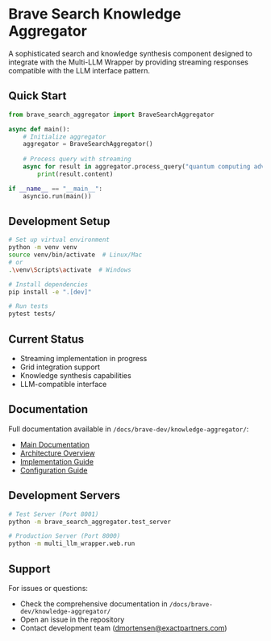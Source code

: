 # Brave Search Knowledge Aggregator

A sophisticated search and knowledge synthesis component designed to integrate with the Multi-LLM Wrapper by providing streaming responses compatible with the LLM interface pattern.

## Quick Start

```python
from brave_search_aggregator import BraveSearchAggregator

async def main():
    # Initialize aggregator
    aggregator = BraveSearchAggregator()
    
    # Process query with streaming
    async for result in aggregator.process_query("quantum computing advances"):
        print(result.content)

if __name__ == "__main__":
    asyncio.run(main())
```

## Development Setup

```bash
# Set up virtual environment
python -m venv venv
source venv/bin/activate  # Linux/Mac
# or
.\venv\Scripts\activate  # Windows

# Install dependencies
pip install -e ".[dev]"

# Run tests
pytest tests/
```

## Current Status

- Streaming implementation in progress
- Grid integration support
- Knowledge synthesis capabilities
- LLM-compatible interface

## Documentation

Full documentation available in `/docs/brave-dev/knowledge-aggregator/`:
- [Main Documentation](../../docs/brave-dev/knowledge-aggregator/README.md)
- [Architecture Overview](../../docs/brave-dev/knowledge-aggregator/architecture.md)
- [Implementation Guide](../../docs/brave-dev/knowledge-aggregator/implementation.md)
- [Configuration Guide](../../docs/brave-dev/knowledge-aggregator/configuration.md)

## Development Servers

```bash
# Test Server (Port 8001)
python -m brave_search_aggregator.test_server

# Production Server (Port 8000)
python -m multi_llm_wrapper.web.run
```

## Support

For issues or questions:
- Check the comprehensive documentation in `/docs/brave-dev/knowledge-aggregator/`
- Open an issue in the repository
- Contact development team (dmortensen@exactpartners.com)